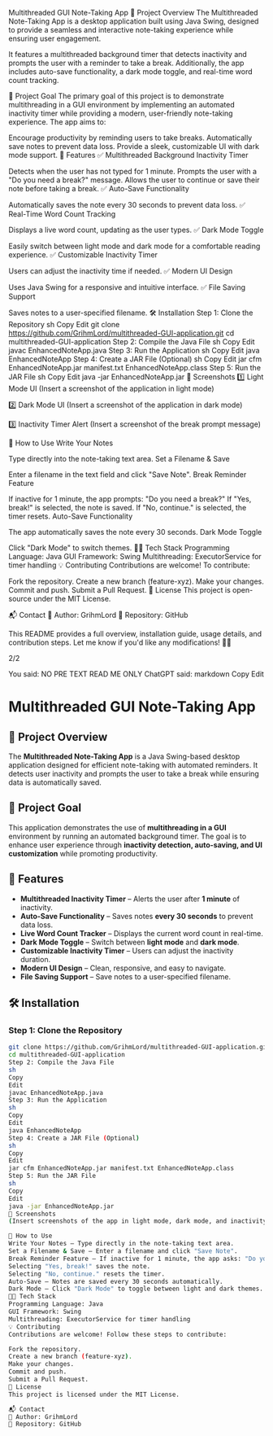 Multithreaded GUI Note-Taking App
📌 Project Overview
The Multithreaded Note-Taking App is a desktop application built using Java Swing, designed to provide a seamless and interactive note-taking experience while ensuring user engagement.

It features a multithreaded background timer that detects inactivity and prompts the user with a reminder to take a break. Additionally, the app includes auto-save functionality, a dark mode toggle, and real-time word count tracking.

🎯 Project Goal
The primary goal of this project is to demonstrate multithreading in a GUI environment by implementing an automated inactivity timer while providing a modern, user-friendly note-taking experience. The app aims to:

Encourage productivity by reminding users to take breaks.
Automatically save notes to prevent data loss.
Provide a sleek, customizable UI with dark mode support.
🚀 Features
✅ Multithreaded Background Inactivity Timer

Detects when the user has not typed for 1 minute.
Prompts the user with a "Do you need a break?" message.
Allows the user to continue or save their note before taking a break.
✅ Auto-Save Functionality

Automatically saves the note every 30 seconds to prevent data loss.
✅ Real-Time Word Count Tracking

Displays a live word count, updating as the user types.
✅ Dark Mode Toggle

Easily switch between light mode and dark mode for a comfortable reading experience.
✅ Customizable Inactivity Timer

Users can adjust the inactivity time if needed.
✅ Modern UI Design

Uses Java Swing for a responsive and intuitive interface.
✅ File Saving Support

Saves notes to a user-specified filename.
🛠 Installation
Step 1: Clone the Repository
sh
Copy
Edit
git clone https://github.com/GrihmLord/multithreaded-GUI-application.git
cd multithreaded-GUI-application
Step 2: Compile the Java File
sh
Copy
Edit
javac EnhancedNoteApp.java
Step 3: Run the Application
sh
Copy
Edit
java EnhancedNoteApp
Step 4: Create a JAR File (Optional)
sh
Copy
Edit
jar cfm EnhancedNoteApp.jar manifest.txt EnhancedNoteApp.class
Step 5: Run the JAR File
sh
Copy
Edit
java -jar EnhancedNoteApp.jar
📸 Screenshots
1️⃣ Light Mode UI
(Insert a screenshot of the application in light mode)

2️⃣ Dark Mode UI
(Insert a screenshot of the application in dark mode)

3️⃣ Inactivity Timer Alert
(Insert a screenshot of the break prompt message)

📖 How to Use
Write Your Notes

Type directly into the note-taking text area.
Set a Filename & Save

Enter a filename in the text field and click "Save Note".
Break Reminder Feature

If inactive for 1 minute, the app prompts: "Do you need a break?"
If "Yes, break!" is selected, the note is saved.
If "No, continue." is selected, the timer resets.
Auto-Save Functionality

The app automatically saves the note every 30 seconds.
Dark Mode Toggle

Click "Dark Mode" to switch themes.
👨‍💻 Tech Stack
Programming Language: Java
GUI Framework: Swing
Multithreading: ExecutorService for timer handling
💡 Contributing
Contributions are welcome! To contribute:

Fork the repository.
Create a new branch (feature-xyz).
Make your changes.
Commit and push.
Submit a Pull Request.
📜 License
This project is open-source under the MIT License.

📬 Contact
🔹 Author: GrihmLord
🔹 Repository: GitHub

This README provides a full overview, installation guide, usage details, and contribution steps. Let me know if you'd like any modifications! 🚀🔥


2/2

You said:
NO PRE TEXT READ ME ONLY
ChatGPT said:
markdown
Copy
Edit
# Multithreaded GUI Note-Taking App

## 📌 Project Overview
The **Multithreaded Note-Taking App** is a Java Swing-based desktop application designed for efficient note-taking with automated reminders. It detects user inactivity and prompts the user to take a break while ensuring data is automatically saved.

## 🎯 Project Goal
This application demonstrates the use of **multithreading in a GUI** environment by running an automated background timer. The goal is to enhance user experience through **inactivity detection, auto-saving, and UI customization** while promoting productivity.

## 🚀 Features
- **Multithreaded Inactivity Timer** – Alerts the user after **1 minute** of inactivity.
- **Auto-Save Functionality** – Saves notes **every 30 seconds** to prevent data loss.
- **Live Word Count Tracker** – Displays the current word count in real-time.
- **Dark Mode Toggle** – Switch between **light mode** and **dark mode**.
- **Customizable Inactivity Timer** – Users can adjust the inactivity duration.
- **Modern UI Design** – Clean, responsive, and easy to navigate.
- **File Saving Support** – Save notes to a user-specified filename.

## 🛠 Installation
### Step 1: Clone the Repository
```sh
git clone https://github.com/GrihmLord/multithreaded-GUI-application.git
cd multithreaded-GUI-application
Step 2: Compile the Java File
sh
Copy
Edit
javac EnhancedNoteApp.java
Step 3: Run the Application
sh
Copy
Edit
java EnhancedNoteApp
Step 4: Create a JAR File (Optional)
sh
Copy
Edit
jar cfm EnhancedNoteApp.jar manifest.txt EnhancedNoteApp.class
Step 5: Run the JAR File
sh
Copy
Edit
java -jar EnhancedNoteApp.jar
📸 Screenshots
(Insert screenshots of the app in light mode, dark mode, and inactivity timer alert.)

📖 How to Use
Write Your Notes – Type directly in the note-taking text area.
Set a Filename & Save – Enter a filename and click "Save Note".
Break Reminder Feature – If inactive for 1 minute, the app asks: "Do you need a break?".
Selecting "Yes, break!" saves the note.
Selecting "No, continue." resets the timer.
Auto-Save – Notes are saved every 30 seconds automatically.
Dark Mode – Click "Dark Mode" to toggle between light and dark themes.
👨‍💻 Tech Stack
Programming Language: Java
GUI Framework: Swing
Multithreading: ExecutorService for timer handling
💡 Contributing
Contributions are welcome! Follow these steps to contribute:

Fork the repository.
Create a new branch (feature-xyz).
Make your changes.
Commit and push.
Submit a Pull Request.
📜 License
This project is licensed under the MIT License.

📬 Contact
🔹 Author: GrihmLord
🔹 Repository: GitHub